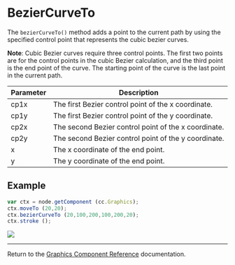# BezierCurveTo

The `bezierCurveTo()` method adds a point to the current path by using the specified control point that represents the cubic bezier curves.

**Note**: Cubic Bezier curves require three control points. The first two points are for the control points in the cubic Bezier calculation, and the third point is the end point of the curve. The starting point of the curve is the last point in the current path.

| Parameter | Description |
| -------------- | ----------- |
| cp1x | The first Bezier control point of the x coordinate. |
| cp1y | The first Bezier control point of the y coordinate. |
| cp2x | The second Bezier control point of the x coordinate. |
| cp2y | The second Bezier control point of the y coordinate. |
| x | The x coordinate of the end point. |
| y | The y coordinate of the end point. |

## Example

```javascript
var ctx = node.getComponent (cc.Graphics);
ctx.moveTo (20,20);
ctx.bezierCurveTo (20,100,200,100,200,20);
ctx.stroke ();
```

<a href="graphics/bezierCurveTo.png"><img src = "graphics/bezierCurveTo.png"></a>

<Hr>

Return to the [Graphics Component Reference](../../components/graphics.md) documentation.
